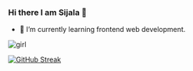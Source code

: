 ### Hi there I am Sijala 👋


- 🌱 I’m currently learning frontend web development.

![girl](https://user-images.githubusercontent.com/99179340/215381703-ab9e06e8-eef3-4833-9198-4927a189a45f.gif)

[![GitHub Streak](https://github-readme-streak-stats.herokuapp.com?user=Sijalabhattarai&theme=dark&hide_border=true)](https://git.io/streak-stats)


